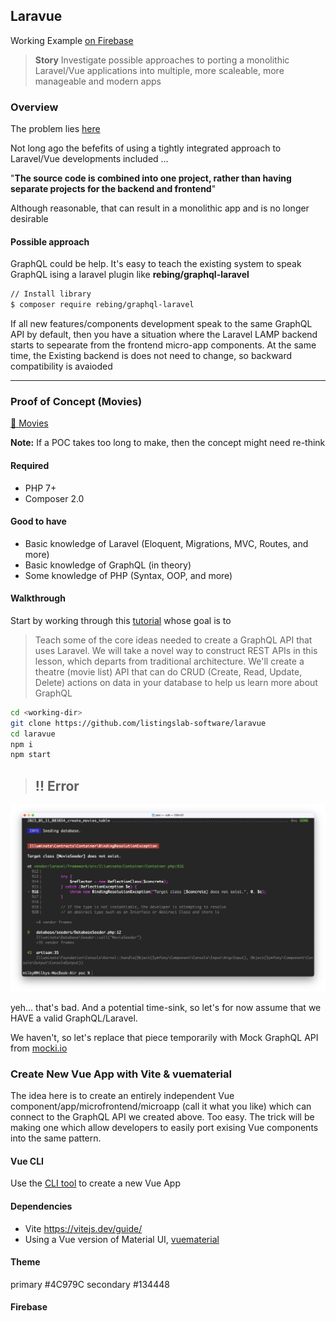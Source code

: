 ## Laravue

Working Example [on Firebase](https://listingslab-laravue.web.app)

> __Story__ Investigate possible approaches to porting a monolithic Laravel/Vue applications into multiple, more scaleable, more manageable and modern apps 

### Overview 

The problem lies [here](https://blog.logrocket.com/create-single-page-app-laravel-and-vue/#why-are-laravel-and-vue-good-together)

Not long ago the befefits of using a tightly integrated approach to Laravel/Vue developments included ...

"__The source code is combined into one project, rather than having separate projects for the backend and frontend__"

Although reasonable, that can result in a monolithic app and is no longer desirable  

#### Possible approach

GraphQL could be help. It's easy to teach the existing system to speak GraphQL ising a laravel plugin like **rebing/graphql-laravel**

```bash
// Install library
$ composer require rebing/graphql-laravel
```

If all new features/components development speak to the same GraphQL API by default, then you have a situation where the Laravel LAMP backend starts to sepearate from the frontend micro-app components. At the same time, the Existing backend is does not need to change, so backward compatibility is avaioded

___

### Proof of Concept (Movies)

[🤙 Movies](./movies)

__Note:__ If a POC takes too long to make, then the concept might need re-think

#### Required

- PHP 7+
- Composer 2.0

#### Good to have

- Basic knowledge of Laravel (Eloquent, Migrations, MVC, Routes, and more)
- Basic knowledge of GraphQL (in theory)
- Some knowledge of PHP (Syntax, OOP, and more)

#### Walkthrough

Start by working through this [tutorial](https://www.atatus.com/blog/how-to-use-laravel-to-create-a-graphql-api/) whose goal is to 

> Teach some of the core ideas needed to create a GraphQL API that uses Laravel. We will take a novel way to construct REST APIs in this lesson, which departs from traditional architecture. We'll create a theatre (movie list) API that can do CRUD (Create, Read, Update, Delete) actions on data in your database to help us learn more about GraphQL

```bash
cd <working-dir>
git clone https://github.com/listingslab-software/laravue
cd laravue
npm i
npm start
```
> ## !! Error

![screenshot](./movies/public/png/bad.png)

yeh... that's bad. And a potential time-sink, so let's for now assume that we HAVE a valid GraphQL/Laravel. 

We haven't, so let's replace that piece temporarily with Mock GraphQL API from [mocki.io](https://mocki.io/graphql)

### Create New Vue App with Vite & vuematerial

The idea here is to create an entirely independent Vue component/app/microfrontend/microapp (call it what you like) which can connect to the GraphQL API we created above. Too easy. The trick will be making one which allow developers to easily port exising Vue components into the same pattern.

#### Vue CLI

Use the [CLI tool](https://github.com/vuejs/create-vue) to create a new Vue App

#### Dependencies

- Vite https://vitejs.dev/guide/
- Using a Vue version of Material UI, [vuematerial](https://www.creative-tim.com/vuematerial/)

#### Theme
primary #4C979C
secondary #134448

#### Firebase

